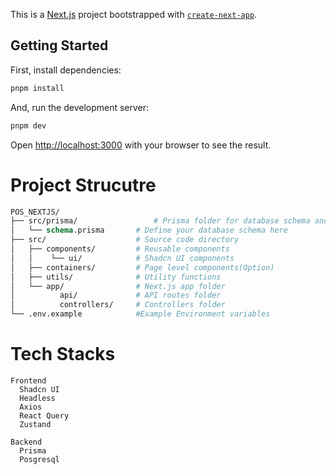 This is a [Next.js](https://nextjs.org/) project bootstrapped with [`create-next-app`](https://github.com/vercel/next.js/tree/canary/packages/create-next-app).

## Getting Started

First, install dependencies:

```bash
pnpm install
```

And, run the development server:

```bash
pnpm dev
```

Open [http://localhost:3000](http://localhost:3000) with your browser to see the result.

# Project Strucutre

```graphql
POS_NEXTJS/
├── src/prisma/                 # Prisma folder for database schema and migrations
│   └── schema.prisma       # Define your database schema here
├── src/                    # Source code directory
│   ├── components/         # Reusable components
│   │    └── ui/            # Shadcn UI components
│   ├── containers/         # Page level components(Option)
│   ├── utils/              # Utility functions
│   └── app/                # Next.js app folder
│          api/             # API routes folder
│          controllers/     # Controllers folder
└── .env.example            #Example Environment variables

```

# Tech Stacks

```
Frontend
  Shadcn UI
  Headless
  Axios
  React Query
  Zustand

Backend
  Prisma
  Posgresql
```
